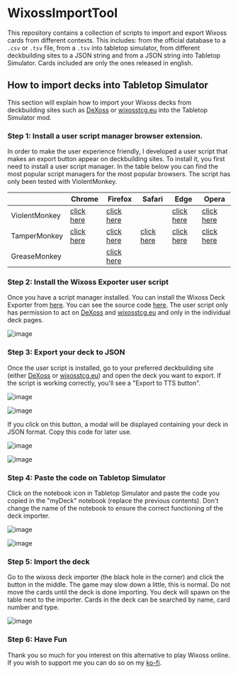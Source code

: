 # WixossImportTool

This repository contains a collection of scripts to import and export Wixoss cards from different contexts. This includes: from the official database to a `.csv` or `.tsv` file, from a  `.tsv`
into tabletop simulator, from different deckbuilding sites to a JSON string and from a JSON string into Tabletop Simulator. Cards included are only the ones released in english.

## How to import decks into Tabletop Simulator

This section will explain how to import your Wixoss decks from deckbuilding sites such as [DeXoss](https://dexoss.app/home) or [wixosstcg.eu](https://www.wixosstcg.eu) into the Tabletop Simulator mod.

### Step 1: Install a user script manager browser extension.

In order to make the user experience friendly, I developed a user script that makes an export button appear on deckbuilding sites. To install it, you first need to install a user script manager.
In the table below you can find the most popular script managers for the most popular browsers. The script has only been tested with ViolentMonkey.

|               | Chrome                                                                                                  | Firefox                                                               | Safari                                                | Edge                                                                                                           | Opera                                                                        |
|---------------|---------------------------------------------------------------------------------------------------------|-----------------------------------------------------------------------|-------------------------------------------------------|----------------------------------------------------------------------------------------------------------------|------------------------------------------------------------------------------|
| ViolentMonkey | [click here](https://chrome.google.com/webstore/detail/violent-monkey/jinjaccalgkegednnccohejagnlnfdag) | [click here](https://addons.mozilla.org/firefox/addon/violentmonkey/) |                                                       | [click here](https://microsoftedge.microsoft.com/addons/detail/violentmonkey/eeagobfjdenkkddmbclomhiblgggliao) | [click here](https://violentmonkey.github.io/get-it/)                        |
| TamperMonkey  | [click here](https://chrome.google.com/webstore/detail/tampermonkey/dhdgffkkebhmkfjojejmpbldmpobfkfo)   | [click here](https://addons.mozilla.org/firefox/addon/tampermonkey/)  | [click here](http://tampermonkey.net/?browser=safari) | [click here](https://microsoftedge.microsoft.com/addons/detail/tampermonkey/iikmkjmpaadaobahmlepeloendndfphd)  | [click here](https://addons.opera.com/extensions/details/tampermonkey-beta/) |
| GreaseMonkey  |                                                                                                         | [click here](https://addons.mozilla.org/firefox/addon/greasemonkey/)  |                                                       |                                                                                                                |                                                                              |

### Step 2: Install the Wixoss Exporter user script

Once you have a script manager installed. You can install the Wixoss Deck Exporter from [here](https://greasyfork.org/en/scripts/474626-wixoss-tabletop-simulator-exporter).
You can see the source code [here](https://github.com/ShonTitor/WixossImportTool/blob/main/browser_exporter.js).
The user script only has permission to act on [DeXoss](https://dexoss.app/home) and [wixosstcg.eu](https://www.wixosstcg.eu) and only in the individual deck pages.

![image](https://github.com/ShonTitor/WixossImportTool/assets/39103403/c043744b-3f3f-4b17-8481-e00a1f525cbf)

### Step 3: Export your deck to JSON

Once the user script is installed, go to your preferred deckbuilding site (either [DeXoss](https://dexoss.app/home) or [wixosstcg.eu](https://www.wixosstcg.eu))
and open the deck you want to export. If the script is working correctly, you'll see a "Export to TTS button".

![image](https://github.com/ShonTitor/WixossImportTool/assets/39103403/4a4d9bde-f1b5-409e-81ee-67656d996782)

![image](https://github.com/ShonTitor/WixossImportTool/assets/39103403/e7dd277c-bdd8-4e51-889a-cc5506290374)

If you click on this button, a modal will be displayed containing your deck in JSON format. Copy this code for later use.

![image](https://github.com/ShonTitor/WixossImportTool/assets/39103403/e35455e8-b86b-4e7f-8ef6-fd6b3fbbfe0c)

![image](https://github.com/ShonTitor/WixossImportTool/assets/39103403/aa981795-153f-4035-8b13-8b67b61c30a3)

### Step 4: Paste the code on Tabletop Simulator

Click on the notebook icon in Tabletop Simulator and paste the code you copied in the "myDeck" notebook (replace the previous contents).
Don't change the name of the notebook to ensure the correct functioning of the deck importer.

![image](https://github.com/ShonTitor/WixossImportTool/assets/39103403/51ed2959-3deb-4ce3-8a95-c1a80f983f37)

![image](https://github.com/ShonTitor/WixossImportTool/assets/39103403/25675dbd-1890-409b-8bf9-96a1db4f52aa)

### Step 5: Import the deck

Go to the wixoss deck importer (the black hole in the corner) and click the button in the middle.
The game may slow down a little, this is normal. Do not move the cards until the deck is done importing.
You deck will spawn on the table next to the importer. Cards in the deck can be searched by name, card number and type.

![image](https://github.com/ShonTitor/WixossImportTool/assets/39103403/83bcb326-cc96-479a-acfe-40ce1c5ef391)

### Step 6: Have Fun

Thank you so much for you interest on this alternative to play Wixoss online.
If you wish to support me you can do so on my [ko-fi](https://ko-fi.com/riokaru).
